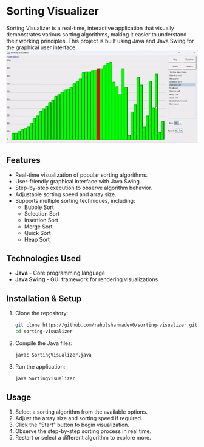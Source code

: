 # Sorting Visualizer
Sorting Visualizer is a real-time, interactive application that visually demonstrates various sorting algorithms, making it easier to understand their working principles. This project is built using Java and Java Swing for the graphical user interface.
![demo](/demo.gif)
## Features

- Real-time visualization of popular sorting algorithms.
- User-friendly graphical interface with Java Swing.
- Step-by-step execution to observe algorithm behavior.
- Adjustable sorting speed and array size.
- Supports multiple sorting techniques, including:
  - Bubble Sort
  - Selection Sort
  - Insertion Sort
  - Merge Sort
  - Quick Sort
  - Heap Sort

## Technologies Used

- **Java** - Core programming language
- **Java Swing** - GUI framework for rendering visualizations

## Installation & Setup

1. Clone the repository:
   ```sh
   git clone https://github.com/rahulsharmadev0/sorting-visualizer.git
   cd sorting-visualizer
   ```
2. Compile the Java files:
   ```sh
   javac SortingVisualizer.java
   ```
3. Run the application:
   ```sh
   java SortingVisualizer
   ```

## Usage

1. Select a sorting algorithm from the available options.
2. Adjust the array size and sorting speed if required.
3. Click the "Start" button to begin visualization.
4. Observe the step-by-step sorting process in real time.
5. Restart or select a different algorithm to explore more.

